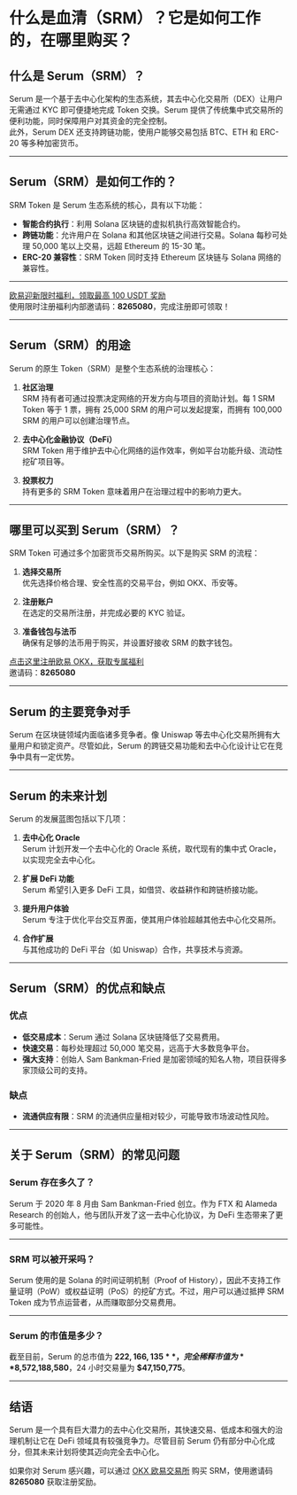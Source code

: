 # 什么是血清（SRM）？它是如何工作的，在哪里购买？



## 什么是 Serum（SRM）？

Serum 是一个基于去中心化架构的生态系统，其去中心化交易所（DEX）让用户无需通过 KYC 即可便捷地完成 Token 交换。Serum 提供了传统集中式交易所的便利功能，同时保障用户对其资金的完全控制。  
此外，Serum DEX 还支持跨链功能，使用户能够交易包括 BTC、ETH 和 ERC-20 等多种加密货币。

---

## Serum（SRM）是如何工作的？

SRM Token 是 Serum 生态系统的核心，具有以下功能：

- **智能合约执行**：利用 Solana 区块链的虚拟机执行高效智能合约。
- **跨链功能**：允许用户在 Solana 和其他区块链之间进行交易。Solana 每秒可处理 50,000 笔以上交易，远超 Ethereum 的 15-30 笔。
- **ERC-20 兼容性**：SRM Token 同时支持 Ethereum 区块链与 Solana 网络的兼容性。

---
[欧易迎新限时福利，领取最高 100 USDT 奖励](https://bit.ly/OKXe)  
使用限时注册福利内部邀请码：**8265080**，完成注册即可领取！

---
## Serum（SRM）的用途

Serum 的原生 Token（SRM）是整个生态系统的治理核心：

1. **社区治理**  
   SRM 持有者可通过投票决定网络的开发方向与项目的资助计划。每 1 SRM Token 等于 1 票，拥有 25,000 SRM 的用户可以发起提案，而拥有 100,000 SRM 的用户可以创建治理节点。

2. **去中心化金融协议（DeFi）**  
   SRM Token 用于维护去中心化网络的运作效率，例如平台功能升级、流动性挖矿项目等。

3. **投票权力**  
   持有更多的 SRM Token 意味着用户在治理过程中的影响力更大。

---

## 哪里可以买到 Serum（SRM）？

SRM Token 可通过多个加密货币交易所购买。以下是购买 SRM 的流程：

1. **选择交易所**  
   优先选择价格合理、安全性高的交易平台，例如 OKX、币安等。

2. **注册账户**  
   在选定的交易所注册，并完成必要的 KYC 验证。

3. **准备钱包与法币**  
   确保有足够的法币用于购买，并设置好接收 SRM 的数字钱包。

[点击这里注册欧易 OKX，获取专属福利](https://bit.ly/OKXe)  
邀请码：**8265080**

---

## Serum 的主要竞争对手

Serum 在区块链领域内面临诸多竞争者。像 Uniswap 等去中心化交易所拥有大量用户和锁定资产。尽管如此，Serum 的跨链交易功能和去中心化设计让它在竞争中具有一定优势。

---

## Serum 的未来计划

Serum 的发展蓝图包括以下几项：

1. **去中心化 Oracle**  
   Serum 计划开发一个去中心化的 Oracle 系统，取代现有的集中式 Oracle，以实现完全去中心化。

2. **扩展 DeFi 功能**  
   Serum 希望引入更多 DeFi 工具，如借贷、收益耕作和跨链桥接功能。

3. **提升用户体验**  
   Serum 专注于优化平台交互界面，使其用户体验超越其他去中心化交易所。

4. **合作扩展**  
   与其他成功的 DeFi 平台（如 Uniswap）合作，共享技术与资源。

---

## Serum（SRM）的优点和缺点

### 优点

- **低交易成本**：Serum 通过 Solana 区块链降低了交易费用。  
- **快速交易**：每秒处理超过 50,000 笔交易，远高于大多数竞争平台。  
- **强大支持**：创始人 Sam Bankman-Fried 是加密领域的知名人物，项目获得多家顶级公司的支持。

### 缺点

- **流通供应有限**：SRM 的流通供应量相对较少，可能导致市场波动性风险。

---

## 关于 Serum（SRM）的常见问题

### Serum 存在多久了？

Serum 于 2020 年 8 月由 Sam Bankman-Fried 创立。作为 FTX 和 Alameda Research 的创始人，他与团队开发了这一去中心化协议，为 DeFi 生态带来了更多可能性。

---

### SRM 可以被开采吗？

Serum 使用的是 Solana 的时间证明机制（Proof of History），因此不支持工作量证明（PoW）或权益证明（PoS）的挖矿方式。不过，用户可以通过抵押 SRM Token 成为节点运营者，从而赚取部分交易费用。

---

### Serum 的市值是多少？

截至目前，Serum 的总市值为 **$222,166,135**，完全稀释市值为 **$8,572,188,580**，24 小时交易量为 **$47,150,775**。

---

## 结语

Serum 是一个具有巨大潜力的去中心化交易所，其快速交易、低成本和强大的治理机制让它在 DeFi 领域具有较强竞争力。尽管目前 Serum 仍有部分中心化成分，但其未来计划将使其迈向完全去中心化。

如果你对 Serum 感兴趣，可以通过 [OKX 欧易交易所](https://bit.ly/OKXe) 购买 SRM，使用邀请码 **8265080** 获取注册奖励。
